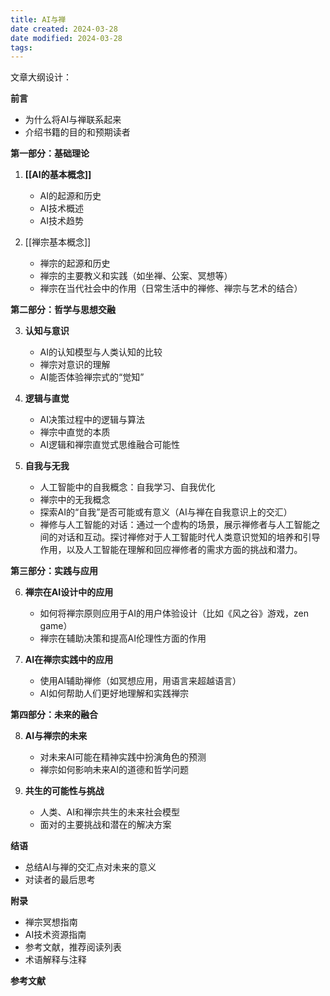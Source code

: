 ```yaml
---
title: AI与禅
date created: 2024-03-28
date modified: 2024-03-28
tags:
---
```

文章大纲设计：

**前言**
- 为什么将AI与禅联系起来
- 介绍书籍的目的和预期读者

**第一部分：基础理论**

1. **[[AI的基本概念]]**
   - AI的起源和历史
   - AI技术概述
   - AI技术趋势

2. [[禅宗基本概念]]
   - 禅宗的起源和历史
   - 禅宗的主要教义和实践（如坐禅、公案、冥想等）
   - 禅宗在当代社会中的作用（日常生活中的禅修、禅宗与艺术的结合）

**第二部分：哲学与思想交融**

3. **认知与意识**
   - AI的认知模型与人类认知的比较
   - 禅宗对意识的理解
   - AI能否体验禅宗式的“觉知”

4. **逻辑与直觉**
   - AI决策过程中的逻辑与算法
   - 禅宗中直觉的本质
   - AI逻辑和禅宗直觉式思维融合可能性

5. **自我与无我**
   - 人工智能中的自我概念：自我学习、自我优化
   - 禅宗中的无我概念
   - 探索AI的“自我”是否可能或有意义（AI与禅在自我意识上的交汇）
   - 禅修与人工智能的对话：通过一个虚构的场景，展示禅修者与人工智能之间的对话和互动。探讨禅修对于人工智能时代人类意识觉知的培养和引导作用，以及人工智能在理解和回应禅修者的需求方面的挑战和潜力。

**第三部分：实践与应用**

6. **禅宗在AI设计中的应用**
   - 如何将禅宗原则应用于AI的用户体验设计（比如《风之谷》游戏，zen game）
   - 禅宗在辅助决策和提高AI伦理性方面的作用

7. **AI在禅宗实践中的应用**
   - 使用AI辅助禅修（如冥想应用，用语言来超越语言）
   - AI如何帮助人们更好地理解和实践禅宗

**第四部分：未来的融合**

8. **AI与禅宗的未来**
   - 对未来AI可能在精神实践中扮演角色的预测
   - 禅宗如何影响未来AI的道德和哲学问题

9. **共生的可能性与挑战**
   - 人类、AI和禅宗共生的未来社会模型
   - 面对的主要挑战和潜在的解决方案

**结语**
- 总结AI与禅的交汇点对未来的意义
- 对读者的最后思考

**附录**
- 禅宗冥想指南
- AI技术资源指南
- 参考文献，推荐阅读列表
- 术语解释与注释

**参考文献**


